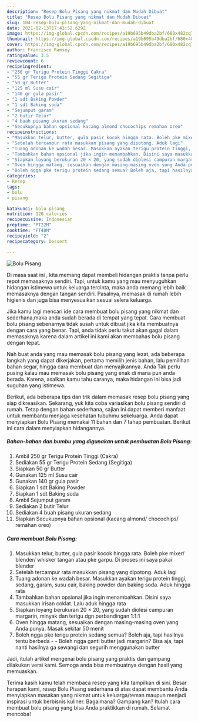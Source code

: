 ```yaml
---
description: "Resep Bolu Pisang yang nikmat dan Mudah Dibuat"
title: "Resep Bolu Pisang yang nikmat dan Mudah Dibuat"
slug: 104-resep-bolu-pisang-yang-nikmat-dan-mudah-dibuat
date: 2021-02-13T17:43:52.629Z
image: https://img-global.cpcdn.com/recipes/a19b695b49dba2bf/680x482cq70/bolu-pisang-foto-resep-utama.jpg
thumbnail: https://img-global.cpcdn.com/recipes/a19b695b49dba2bf/680x482cq70/bolu-pisang-foto-resep-utama.jpg
cover: https://img-global.cpcdn.com/recipes/a19b695b49dba2bf/680x482cq70/bolu-pisang-foto-resep-utama.jpg
author: Francisco Ramsey
ratingvalue: 3.5
reviewcount: 6
recipeingredient:
- "250 gr Terigu Protein Tinggi Cakra"
- "55 gr Terigu Protein Sedang Segitiga"
- "50 gr Butter"
- "125 ml Susu cair"
- "140 gr gula pasir"
- "1 sdt Baking Powder"
- "1 sdt Baking soda"
- "Sejumput garam"
- "2 butir Telur"
- "4 buah pisang ukuran sedang"
- "Secukupnya bahan opsional kacang almond chocochips remahan oreo"
recipeinstructions:
- "Masukkan telur, butter, gula pasir kocok hingga rata. Boleh pke mixer/ blender/ whisker tangan atau pke garpu. Di proses ini saya pakai blender"
- "Setelah tercampur rata masukkan pisang yang dipotong. Aduk lagi"
- "Tuang adonan ke wadah besar. Masukkan ayakan terigu protein tinggi, sedang, garam, susu cair, baking powder dan baking soda. Aduk hingga rata"
- "Tambahkan bahan opsional jika ingin menambahkan. Disini saya masukkan irisan coklat. Lalu aduk hingga rata"
- "Siapkan loyang berukuran 20 × 20, yang sudah diolesi campuran margarin, minyak dan terigu dgn perbandingan 1:1:1"
- "Oven hingga matang, sesuaikan dengan masing-masing oven yang Anda punya. Masak sekitar 50 menit"
- "Boleh ngga pke terigu protein sedang semua? Boleh aja, tapi hasilnya tentu berbeda  Boleh ngga ganti butter jadi margarin? Bisa aja, tapi nanti hasilnya ga sewangi dan segurih menggunakan butter"
categories:
- Resep
tags:
- bolu
- pisang

katakunci: bolu pisang 
nutrition: 120 calories
recipecuisine: Indonesian
preptime: "PT22M"
cooktime: "PT40M"
recipeyield: "2"
recipecategory: Dessert

---
```



![Bolu Pisang](https://img-global.cpcdn.com/recipes/a19b695b49dba2bf/680x482cq70/bolu-pisang-foto-resep-utama.jpg)

Di masa  saat ini , kita memang dapat membeli hidangan praktis tanpa perlu repot memasaknya sendiri. Tapi, untuk kamu yang mau menyuguhkan hidangan istimewa untuk keluarga tercinta, maka anda memang lebih baik memasaknya dengan tangan sendiri. Pasalnya, memasak di rumah lebih higienis dan juga bisa menyesuaikan sesuai selera keluarga.

Jika kamu lagi mencari ide cara membuat bolu pisang yang nikmat dan sederhana,maka anda sudah berada di tempat yang tepat. Cara membuat bolu pisang  sebenarnya tidak susah untuk dibuat jika kita membuatnya dengan cara yang benar. Tapi, anda tidak perlu takut akan gagal dalam memasaknya 
karena dalam artikel ini kami akan membahas bolu pisang dengan tepat.  



Nah buat anda yang mau memasak bolu pisang yang lezat, ada beberapa langkah yang dapat dikerjakan, pertama memilih jenis bahan, lalu pemilihan bahan segar, hingga cara membuat dan menyajikannya. Anda Tak perlu pusing kalau mau memasak bolu pisang yang enak di mana pun anda berada. Karena, asalkan kamu  tahu caranya, maka hidangan ini bisa jadi suguhan yang istimewa.

Berikut, ada beberapa tips dan trik dalam memasak resep bolu pisang yang siap dikreasikan. Sekarang, yuk kita coba variasikan bolu pisang sendiri di rumah. Tetap dengan bahan sederhana, sajian ini dapat memberi manfaat untuk membantu menjaga kesehatan tubuhmu sekeluarga. Anda dapat menyiapkan Bolu Pisang memakai 11 bahan dan 7 tahap pembuatan. Berikut ini cara dalam menyiapkan hidangannya.

<!--inarticleads1-->

##### Bahan-bahan dan bumbu yang digunakan untuk pembuatan Bolu Pisang:

1. Ambil 250 gr Terigu Protein Tinggi (Cakra)
1. Sediakan 55 gr Terigu Protein Sedang (Segitiga)
1. Siapkan 50 gr Butter
1. Gunakan 125 ml Susu cair
1. Gunakan 140 gr gula pasir
1. Siapkan 1 sdt Baking Powder
1. Siapkan 1 sdt Baking soda
1. Ambil Sejumput garam
1. Sediakan 2 butir Telur
1. Sediakan 4 buah pisang ukuran sedang
1. Siapkan Secukupnya bahan opsional (kacang almond/ chocochips/ remahan oreo)




<!--inarticleads2-->

##### Cara membuat Bolu Pisang:

1. Masukkan telur, butter, gula pasir kocok hingga rata. Boleh pke mixer/ blender/ whisker tangan atau pke garpu. Di proses ini saya pakai blender
1. Setelah tercampur rata masukkan pisang yang dipotong. Aduk lagi
1. Tuang adonan ke wadah besar. Masukkan ayakan terigu protein tinggi, sedang, garam, susu cair, baking powder dan baking soda. Aduk hingga rata
1. Tambahkan bahan opsional jika ingin menambahkan. Disini saya masukkan irisan coklat. Lalu aduk hingga rata
1. Siapkan loyang berukuran 20 × 20, yang sudah diolesi campuran margarin, minyak dan terigu dgn perbandingan 1:1:1
1. Oven hingga matang, sesuaikan dengan masing-masing oven yang Anda punya. Masak sekitar 50 menit
1. Boleh ngga pke terigu protein sedang semua? Boleh aja, tapi hasilnya tentu berbeda -  - Boleh ngga ganti butter jadi margarin? Bisa aja, tapi nanti hasilnya ga sewangi dan segurih menggunakan butter




Jadi, itulah artikel mengenai  bolu pisang  yang praktis dan gampang dilakukan versi kami. Semoga anda bisa membuatnya dengan hasil yang memuaskan. 

Terima kasih kamu telah membaca resep yang kita tampilkan di sini. Besar harapan kami, resep  Bolu Pisang sederhana di atas dapat membantu Anda menyiapkan masakan yang nikmat untuk keluarga/teman maupun menjadi inspirasi untuk berbisnis kuliner. Bagaimana? Gampang kan? Itulah cara membuat bolu pisang yang bisa Anda praktikkan di rumah. Selamat mencoba!

